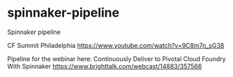 # spinnaker-pipeline
Spinnaker pipeline 

CF Summit Philadelphia
https://www.youtube.com/watch?v=9C8m7n_sG38

Pipeline for the webinar here: Continuously Deliver to Pivotal Cloud Foundry With Spinnaker https://www.brighttalk.com/webcast/14883/357566
